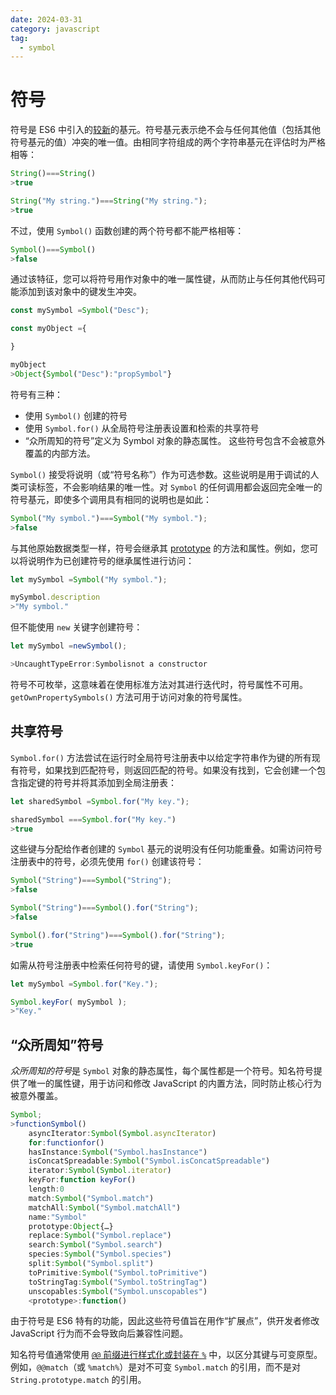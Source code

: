 ```yaml
---
date: 2024-03-31
category: javascript
tag:
  - symbol
---
```

# 符号

符号是 ES6 中引入的[较新](https://caniuse.com/mdn-javascript_builtins_symbol)的基元。符号基元表示绝不会与任何其他值（包括其他符号基元的值）冲突的唯一值。由相同字符组成的两个字符串基元在评估时为严格相等：

```javascript
String()===String()
>true

String("My string.")===String("My string.");
>true
```

不过，使用 `Symbol()` 函数创建的两个符号都不能严格相等：

```javascript
Symbol()===Symbol()
>false
```

通过该特征，您可以将符号用作对象中的唯一属性键，从而防止与任何其他代码可能添加到该对象中的键发生冲突。

```javascript
const mySymbol =Symbol("Desc");

const myObject ={

}

myObject
>Object{Symbol("Desc"):"propSymbol"}
```

符号有三种：

* 使用 `Symbol()` 创建的符号
* 使用 `Symbol.for()` 从全局符号注册表设置和检索的共享符号
* “众所周知的符号”定义为 Symbol 对象的静态属性。 这些符号包含不会被意外覆盖的内部方法。

`Symbol()` 接受将说明（或“符号名称”）作为可选参数。这些说明是用于调试的人类可读标签，不会影响结果的唯一性。对 `Symbol` 的任何调用都会返回完全唯一的符号基元，即使多个调用具有相同的说明也是如此：

```javascript
Symbol("My symbol.")===Symbol("My symbol.");
>false
```

与其他原始数据类型一样，符号会继承其 [prototype](/blogs/web/javascript/appendix#prototypal-inheritance) 的方法和属性。例如，您可以将说明作为已创建符号的继承属性进行访问：

```javascript
let mySymbol =Symbol("My symbol.");

mySymbol.description
>"My symbol."
```

但不能使用 `new` 关键字创建符号：

```javascript
let mySymbol =newSymbol();

>UncaughtTypeError:Symbolisnot a constructor
```

符号不可枚举，这意味着在使用标准方法对其进行迭代时，符号属性不可用。`getOwnPropertySymbols()` 方法可用于访问对象的符号属性。

## 共享符号

`Symbol.for()` 方法尝试在运行时全局符号注册表中以给定字符串作为键的所有现有符号，如果找到匹配符号，则返回匹配的符号。如果没有找到，它会创建一个包含指定键的符号并将其添加到全局注册表：

```javascript
let sharedSymbol =Symbol.for("My key.");

sharedSymbol ===Symbol.for("My key.")
>true
```

这些键与分配给作者创建的 `Symbol` 基元的说明没有任何功能重叠。如需访问符号注册表中的符号，必须先使用 `for()` 创建该符号：

```javascript
Symbol("String")===Symbol("String");
>false

Symbol("String")===Symbol().for("String");
>false

Symbol().for("String")===Symbol().for("String");
>true
```

如需从符号注册表中检索任何符号的键，请使用 `Symbol.keyFor()`：

```javascript
let mySymbol =Symbol.for("Key.");

Symbol.keyFor( mySymbol );
>"Key."
```

## “众所周知”符号

*众所周知的符号*是 `Symbol` 对象的静态属性，每个属性都是一个符号。知名符号提供了唯一的属性键，用于访问和修改 JavaScript 的内置方法，同时防止核心行为被意外覆盖。

```javascript
Symbol;
>functionSymbol()
    asyncIterator:Symbol(Symbol.asyncIterator)
    for:functionfor()
    hasInstance:Symbol("Symbol.hasInstance")
    isConcatSpreadable:Symbol("Symbol.isConcatSpreadable")
    iterator:Symbol(Symbol.iterator)
    keyFor:function keyFor()
    length:0
    match:Symbol("Symbol.match")
    matchAll:Symbol("Symbol.matchAll")
    name:"Symbol"
    prototype:Object{…}
    replace:Symbol("Symbol.replace")
    search:Symbol("Symbol.search")
    species:Symbol("Symbol.species")
    split:Symbol("Symbol.split")
    toPrimitive:Symbol("Symbol.toPrimitive")
    toStringTag:Symbol("Symbol.toStringTag")
    unscopables:Symbol("Symbol.unscopables")
    <prototype>:function()
```

由于符号是 ES6 特有的功能，因此这些符号值旨在用作“扩展点”，供开发者修改 JavaScript 行为而不会导致向后兼容性问题。

知名符号值通常使用 [`@@` 前缀进行样式化或封装在 `%`](https://github.com/tc39/ecma262/pull/1314) 中，以区分其键与可变原型。例如，`@@match`（或 `%match%`）是对不可变 `Symbol.match` 的引用，而不是对 `String.prototype.match` 的引用。
